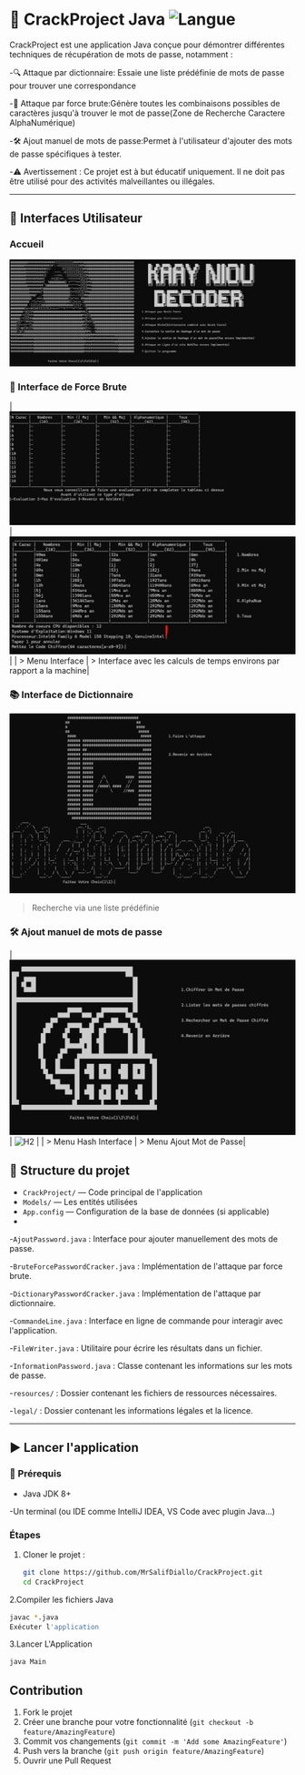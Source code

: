 # 🔐 CrackProject Java ![Langue](https://img.shields.io/badge/langue-français-blue)
CrackProject est une application Java conçue pour démontrer différentes techniques de récupération de mots de passe, notamment :

-🔍 Attaque par dictionnaire: Essaie une liste prédéfinie de mots de passe pour trouver une correspondance

-🧠 Attaque par force brute:Génère toutes les combinaisons possibles de caractères jusqu'à trouver le mot de passe(Zone de Recherche Caractere AlphaNumérique)

-🛠️ Ajout manuel de mots de passe:Permet à l'utilisateur d'ajouter des mots de passe spécifiques à tester.

-⚠️ Avertissement : Ce projet est à but éducatif uniquement. Il ne doit pas être utilisé pour des activités malveillantes ou illégales.

---
## 🎨 Interfaces Utilisateur

### Accueil 
![Accueil](./Images/AccueilCrack.png)

### 🧠 Interface de Force Brute
| ![BF1](./Images/BruteForceInterface.png) | ![BF2](./Images/BruteForceInterface2.png) |
| > Menu Interface                         | > Interface avec les calculs de temps environs par rapport a la machine|

### 📚 Interface de Dictionnaire
![Dictionnaire UI](./Images/DictionnaireInterface.png)
>Recherche via une liste prédéfinie

### 🛠️ Ajout manuel de mots de passe 
| ![H1](./Images/HashInterface.png) | ![H2](./Images/HashInterface2.png) |
| > Menu Hash Interface | > Menu Ajout Mot de Passe|


## 📁 Structure du projet

- `CrackProject/` — Code principal de l'application
- `Models/` — Les entités utilisées
- `App.config` — Configuration de la base de données (si applicable)
- 
-`AjoutPassword.java` : Interface pour ajouter manuellement des mots de passe.

-`BruteForcePasswordCracker.java` : Implémentation de l'attaque par force brute.

-`DictionaryPasswordCracker.java` : Implémentation de l'attaque par dictionnaire.

-`CommandeLine.java` : Interface en ligne de commande pour interagir avec l'application.

-`FileWriter.java` : Utilitaire pour écrire les résultats dans un fichier.

-`InformationPassword.java` : Classe contenant les informations sur les mots de passe.

-`resources/` : Dossier contenant les fichiers de ressources nécessaires.

-`legal/` : Dossier contenant les informations légales et la licence.

---

## ▶️ Lancer l'application

### 🧰 Prérequis

- Java JDK 8+

-Un terminal (ou IDE comme IntelliJ IDEA, VS Code avec plugin Java...)

### Étapes

1. Cloner le projet :
   ```bash
   git clone https://github.com/MrSalifDiallo/CrackProject.git
   cd CrackProject
   ```
2.Compiler les fichiers Java
```bash
javac *.java
Exécuter l'application
```
3.Lancer L'Application
```bash
java Main
```
## Contribution

1. Fork le projet
2. Créer une branche pour votre fonctionnalité (`git checkout -b feature/AmazingFeature`)
3. Commit vos changements (`git commit -m 'Add some AmazingFeature'`)
4. Push vers la branche (`git push origin feature/AmazingFeature`)
5. Ouvrir une Pull Request

